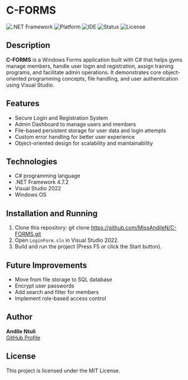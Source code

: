 # C-FORMS

![.NET Framework](https://img.shields.io/badge/.NET%20Framework-4.7.2-blue)
![Platform](https://img.shields.io/badge/Platform-Windows-orange)
![IDE](https://img.shields.io/badge/Visual%20Studio-2022-blueviolet)
![Status](https://img.shields.io/badge/Status-Active-brightgreen)
![License](https://img.shields.io/badge/License-MIT-green)

## Description

**C-FORMS** is a Windows Forms application built with C# that helps gyms manage members, handle user login and registration, assign training programs, and facilitate admin operations. It demonstrates core object-oriented programming concepts, file handling, and user authentication using Visual Studio.

## Features

- Secure Login and Registration System
- Admin Dashboard to manage users and members
- File-based persistent storage for user data and login attempts
- Custom error handling for better user experience
- Object-oriented design for scalability and maintainability

## Technologies

- C# programming language
- .NET Framework 4.7.2
- Visual Studio 2022
- Windows OS

## Installation and Running

1. Clone this repository:
 git clone https://github.com/MissAndileN/C-FORMS.git
3. Open `LoginForm.sln` in Visual Studio 2022.
4. Build and run the project (Press F5 or click the Start button).


## Future Improvements

- Move from file storage to SQL database
- Encrypt user passwords
- Add search and filter for members
- Implement role-based access control

## Author

**Andile Ntuli**  
[GitHub Profile](https://github.com/MissAndileN)

## License

This project is licensed under the MIT License.



 
 
